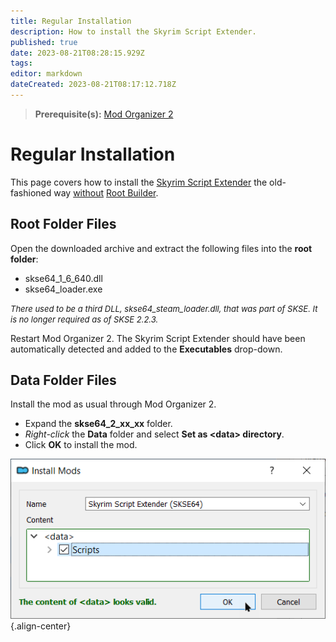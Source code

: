 ```yaml
---
title: Regular Installation
description: How to install the Skyrim Script Extender.
published: true
date: 2023-08-21T08:28:15.929Z
tags: 
editor: markdown
dateCreated: 2023-08-21T08:17:12.718Z
---
```


> **Prerequisite(s):** [Mod Organizer 2](/mo2)

# Regular Installation

This page covers how to install the [Skyrim Script Extender](/mods/skse) the old-fashioned way <u>without</u> [Root Builder](/mo2/root-builder).

## Root Folder Files

Open the downloaded archive and extract the following files into the **root folder**:

- skse64_1_6_640.dll
- skse64_loader.exe

<font size=2>*There used to be a third DLL, skse64_steam_loader.dll, that was part of SKSE. It is no longer required as of SKSE 2.2.3.*</font>

Restart Mod Organizer 2. The Skyrim Script Extender should have been automatically detected and added to the **Executables** drop-down.

## Data Folder Files

Install the mod as usual through Mod Organizer 2.

- Expand the **skse64_2_xx_xx** folder.
- *Right-click* the **Data** folder and select **Set as \<data> directory**.
- Click **OK** to install the mod.

![skse-through-mo2.png](/mods/skse-through-mo2.png){.align-center}